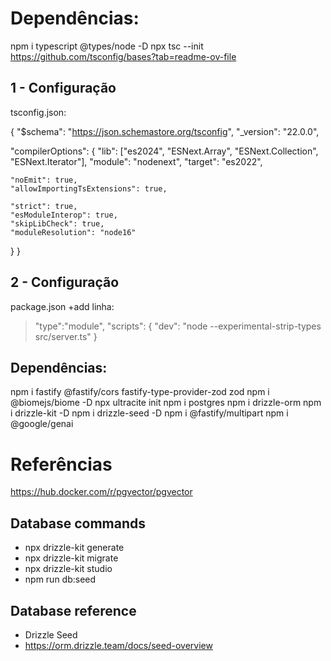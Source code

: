 # Dependências: 

npm i typescript @types/node -D
npx tsc --init
https://github.com/tsconfig/bases?tab=readme-ov-file


## 1 - Configuração

tsconfig.json:

{
  "$schema": "https://json.schemastore.org/tsconfig",
  "_version": "22.0.0",

  "compilerOptions": {
    "lib": ["es2024", "ESNext.Array", "ESNext.Collection", "ESNext.Iterator"],
    "module": "nodenext",
    "target": "es2022",

    "noEmit": true,
    "allowImportingTsExtensions": true,

    "strict": true,
    "esModuleInterop": true,
    "skipLibCheck": true,
    "moduleResolution": "node16"
  }
}

## 2 - Configuração

package.json
+add linha: 

>"type":"module",
> "scripts": {
>    "dev": "node --experimental-strip-types src/server.ts"
>  }


## Dependências:

npm i fastify @fastify/cors fastify-type-provider-zod zod
npm i @biomejs/biome -D
npx ultracite init
npm i postgres
npm i drizzle-orm
npm i drizzle-kit -D
npm i drizzle-seed -D
npm i @fastify/multipart
npm i @google/genai

# Referências
https://hub.docker.com/r/pgvector/pgvector


## Database commands 

- npx drizzle-kit generate
- npx drizzle-kit migrate
- npx drizzle-kit studio
- npm run db:seed


## Database reference

- Drizzle Seed 
- https://orm.drizzle.team/docs/seed-overview